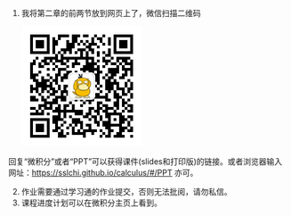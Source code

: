 1. 我将第二章的前两节放到网页上了，微信扫描二维码

   <img src="pic/wx.jpg" alt="wx" style="zoom:50%;" />

回复“微积分”或者“PPT”可以获得课件(slides和打印版)的链接。或者浏览器输入网址：https://sslchi.github.io/calculus/#/PPT 亦可。

2. 作业需要通过学习通的作业提交，否则无法批阅，请勿私信。
3. 课程进度计划可以在微积分主页上看到。

